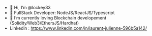 - 👋 Hi, I’m @lockey33
- 👀 FullStack Developer: NodeJS/ReactJS/Typescript
- 🌱 I’m currently loving Blockchain developement (Solidity/Web3/EthersJS/Hardhat)
- Linkedin : https://www.linkedin.com/in/laurent-julienne-596b5a142/


<!---
lockey33/lockey33 is a ✨ special ✨ repository because its `README.md` (this file) appears on your GitHub profile.
You can click the Preview link to take a look at your changes.
--->
